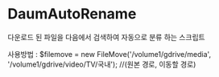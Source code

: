 # DaumAutoRename
다운로드 된 파일을 다음에서 검색하여 자동으로 분류 하는 스크립트

사용방법 :
$filemove = new FileMove('/volume1/gdrive/media', '/volume1/gdrive/video/TV/국내'); //(원본 경로, 이동할 경로)
